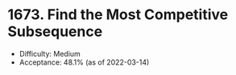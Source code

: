 # 1673. Find the Most Competitive Subsequence
- Difficulty: Medium
- Acceptance: 48.1% (as of 2022-03-14)
